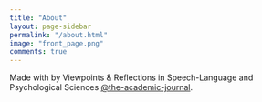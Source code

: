 ```yaml
---
title: "About"
layout: page-sidebar
permalink: "/about.html"
image: "front_page.png"
comments: true
---
```

Made with <i class="fa fa-heart text-danger"></i> by Viewpoints & Reflections in Speech-Language and Psychological Sciences [@the-academic-journal](https://github.com/The-Academic-Journal/website).
